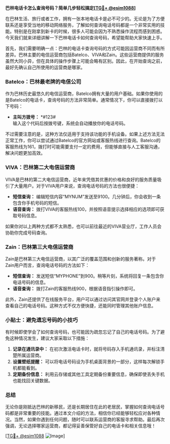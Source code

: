 **巴林电话卡怎么查询号码？简单几步轻松搞定[[TG💪+ @esim1088](https://t.me/s/esim1088)]**

在巴林生活、旅行或者工作，拥有一张本地电话卡是必不可少的。无论是为了方便联系还是享受当地的移动网络服务，了解如何查询电话号码都是一个非常实用的技能。特别是在刚拿到新卡的时候，很多人可能会因为不熟悉操作流程而感到困惑。今天我们就来详细讲解一下巴林电话卡如何查询号码，希望能帮助大家快速上手。

首先，我们需要明确一点：巴林的电话卡查询号码的方式可能因运营商不同而有所差异。巴林主要的电信运营商包括Batelco、VIVA和Zain。这些运营商提供的服务虽然大同小异，但在具体的操作步骤上可能会略有区别。因此，在开始查询之前，最好先确认自己所使用的运营商是哪家。

### Batelco：巴林最老牌的电信公司

作为巴林历史最悠久的电信运营商，Batelco拥有大量的用户基础。如果你使用的是Batelco的电话卡，查询号码的方法非常简单。通常情况下，你可以直接拨打以下号码：

- **主叫方拨号：** *#123#  
  输入这个代码后按拨号键，系统会自动播放你的电话号码。

不过需要注意的是，这种方法仅适用于支持该功能的手机设备。如果上述方法无法正常工作，你可以尝试通过Batelco的官方网站或客服热线进行查询。Batelco的客服热线为161，拨打时可能需要支付一定的费用，但能够直接与人工客服沟通，解决问题更加高效。

### VIVA：巴林第二大电信运营商

VIVA是巴林的第二大电信运营商，近年来凭借其优惠的价格和良好的服务质量吸引了大量用户。对于VIVA用户来说，查询电话号码的方法也很便捷：

- **短信查询：** 编辑短信内容“MYNUM”发送至9100。几分钟后，你会收到一条包含你手机号码的短信。
- **语音查询：** 拨打VIVA的客服热线100，并按照语音提示选择相应的选项即可获取号码信息。

如果你对以上两种方式都不太熟悉，也可以前往最近的VIVA营业厅，工作人员会协助你完成号码查询。

### Zain：巴林第三大电信运营商

Zain是巴林第三大电信运营商，以其广泛的覆盖范围和创新的服务著称。对于Zain用户而言，查询电话号码的方法如下：

- **短信查询：** 发送短信“MYPHONE”到900。稍等片刻，系统将回复一条包含你电话号码的信息。
- **语音查询：** 拨打Zain的客服热线900，根据语音指引操作即可。

此外，Zain还提供了在线服务平台，用户可以通过访问其官网并登录个人账户来查看自己的电话号码。这种方式不仅方便快捷，还能同时管理其他账户信息。

### 小贴士：避免遗忘号码的小技巧

有时候即使学会了如何查询号码，也可能因为疏忽忘记了自己的电话号码。为了避免这种情况发生，建议大家采取以下措施：

1. **记录在通讯录中：** 在初次激活电话卡时，就将号码存入手机通讯录，并标注清楚所属运营商。
2. **设置壁纸提醒：** 可以将电话号码设为手机桌面背景的一部分，这样每次解锁手机都能看到。
3. **定期备份信息：** 利用云存储或其他工具定期备份重要信息，确保即使丢失手机也能找回关键数据。

### 总结

无论你是刚抵达巴林的新移民，还是长期居住在此的老居民，掌握如何查询电话号码都是非常重要的技能。通过本文介绍的方法，相信你已经能够轻松应对各种情况。当然，如果你遇到任何问题，随时可以联系运营商的客服寻求帮助。最后再次强调，无论选择哪家运营商，都记得妥善保管好自己的电话卡和相关信息哦！

[[TG💪+ @esim1088](https://t.me/s/esim1088) ![Image](https://i.postimg.cc/4NQfJmqS/Snipaste-2025-05-13-00-14-12.png)]